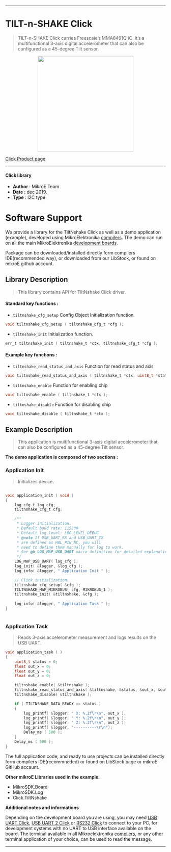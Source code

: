 
---
# TILT-n-SHAKE Click

> TILT-n-SHAKE Click carries Freescale’s MMA8491Q IC. It’s a multifunctional 3-axis digital accelerometer that can also be configured as a 45-degree Tilt sensor.

<p align="center">
  <img src="https://download.mikroe.com/images/click_for_ide/tiltnshake_click.png" height=300px>
</p>

[Click Product page](https://www.mikroe.com/tilt-n-shake-click)

---


#### Click library 

- **Author**        : MikroE Team
- **Date**          : dec 2019.
- **Type**          : I2C type


# Software Support

We provide a library for the TiltNshake Click 
as well as a demo application (example), developed using MikroElektronika 
[compilers](https://shop.mikroe.com/compilers). 
The demo can run on all the main MikroElektronika [development boards](https://shop.mikroe.com/development-boards).

Package can be downloaded/installed directly form compilers IDE(recommended way), or downloaded from our LibStock, or found on mikroE github account. 

## Library Description

> This library contains API for TiltNshake Click driver.

#### Standard key functions :

- `tiltnshake_cfg_setup` Config Object Initialization function.
```c
void tiltnshake_cfg_setup ( tiltnshake_cfg_t *cfg ); 
```

- `tiltnshake_init` Initialization function.
```c
err_t tiltnshake_init ( tiltnshake_t *ctx, tiltnshake_cfg_t *cfg );
```

#### Example key functions :

- `tiltnshake_read_status_and_axis` Function for read status and axis
```c
void tiltnshake_read_status_and_axis ( tiltnshake_t *ctx, uint8_t *status, float *out_x, float *out_y, float *out_z )
```

- `tiltnshake_enable` Function for enabling chip
```c
void tiltnshake_enable ( tiltnshake_t *ctx );
```

- `tiltnshake_disable` Function for disabling chip
```c
void tiltnshake_disable ( tiltnshake_t *ctx );
```

## Example Description

> This application is multifunctional 3-axis digital accelerometer that can also be configured as a 45-degree Tilt sensor.

**The demo application is composed of two sections :**

### Application Init 

> Initializes device.

```c

void application_init ( void )
{
    log_cfg_t log_cfg;
    tiltnshake_cfg_t cfg;

    /** 
     * Logger initialization.
     * Default baud rate: 115200
     * Default log level: LOG_LEVEL_DEBUG
     * @note If USB_UART_RX and USB_UART_TX 
     * are defined as HAL_PIN_NC, you will 
     * need to define them manually for log to work. 
     * See @b LOG_MAP_USB_UART macro definition for detailed explanation.
     */
    LOG_MAP_USB_UART( log_cfg );
    log_init( &logger, &log_cfg );
    log_info( &logger, " Application Init " );

    // Click initialization.
    tiltnshake_cfg_setup( &cfg );
    TILTNSHAKE_MAP_MIKROBUS( cfg, MIKROBUS_1 );
    tiltnshake_init( &tiltnshake, &cfg );
    
    log_info( &logger, " Application Task " );
}
  
```

### Application Task

> Reads 3-axis accelerometer measurement and logs results on the USB UART.

```c
void application_task ( )
{
    uint8_t status = 0;
    float out_x = 0;
    float out_y = 0;
    float out_z = 0;

    tiltnshake_enable( &tiltnshake );
    tiltnshake_read_status_and_axis( &tiltnshake, &status, &out_x, &out_y, &out_z );
    tiltnshake_disable( &tiltnshake );

    if ( TILTNSHAKE_DATA_READY == status )
    {
        log_printf( &logger, " X: %.2f\r\n", out_x );
        log_printf( &logger, " Y: %.2f\r\n", out_y );
        log_printf( &logger, " Z: %.2f\r\n", out_z );
        log_printf( &logger, "----------\r\n");
        Delay_ms ( 500 );
    }
    Delay_ms ( 500 );
}
```

The full application code, and ready to use projects can be  installed directly form compilers IDE(recommneded) or found on LibStock page or mikroE GitHub accaunt.

**Other mikroE Libraries used in the example:** 

- MikroSDK.Board
- MikroSDK.Log
- Click.TiltNshake

**Additional notes and informations**

Depending on the development board you are using, you may need 
[USB UART Click](https://shop.mikroe.com/usb-uart-click), 
[USB UART 2 Click](https://shop.mikroe.com/usb-uart-2-click) or 
[RS232 Click](https://shop.mikroe.com/rs232-click) to connect to your PC, for 
development systems with no UART to USB interface available on the board. The 
terminal available in all Mikroelektronika 
[compilers](https://shop.mikroe.com/compilers), or any other terminal application 
of your choice, can be used to read the message.



---
